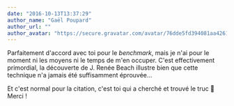 ```yaml
---
date: "2016-10-13T13:37:29"
author_name: "Gaël Poupard"
author_url: ""
author_avatar: "https://secure.gravatar.com/avatar/76dde5fd394081aa4261802372fe2e33?s=48&d=mm&r=g"
---
```

Parfaitement d'accord avec toi pour le _benchmark_, mais je n'ai pour le moment ni les moyens ni le temps de m'en occuper. C'est effectivement primordial, la découverte de J. Renée Beach illustre bien que cette technique n'a jamais été suffisamment éprouvée…

Et c'est normal pour la citation, c'est toi qui a cherché et trouvé le truc 🙂 Merci !